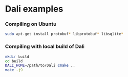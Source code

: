 # Dali examples

### Compiling on Ubuntu

```bash
sudo apt-get install protobuf* libprotobuf* libsqlite*
```

### Compiling with local build of Dali

```bash
mkdir build
cd build
DALI_HOME=/path/to/Dali cmake ..
make -j9
```
